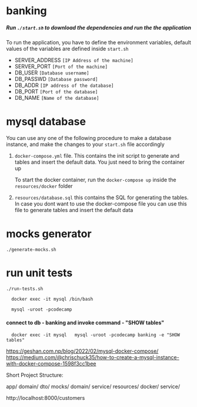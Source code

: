 # banking
##### Run `./start.sh` to download the dependencies and run the the application

To run the application, you have to define the environment variables, default values of the variables are defined inside `start.sh`

- SERVER_ADDRESS    `[IP Address of the machine]`
- SERVER_PORT       `[Port of the machine]`
- DB_USER           `[Database username]`
- DB_PASSWD         `[Database password]`
- DB_ADDR           `[IP address of the database]`
- DB_PORT           `[Port of the database]`
- DB_NAME           `[Name of the database]`

# mysql database
You can use any one of the following procedure to make a database instance, and make the changes to your `start.sh` file accordingly 
1. `docker-compose.yml` file. This contains the init script to generate and tables and insert the default data. You just need to bring the container up

    To start the docker container, run the `docker-compose up` inside the `resources/docker` folder
 
2. `resources/database.sql` this contains the SQL for generating the tables. In case you dont want to use the docker-compose file you can use this file to generate tables and insert the default data

# mocks generator
`./generate-mocks.sh`

# run unit tests
  `./run-tests.sh`

```shell
  docker exec -it mysql /bin/bash

  mysql -uroot -pcodecamp  
```

#### connect to db - banking and invoke command - "SHOW tables"
```shell
  docker exec -it mysql   mysql -uroot -pcodecamp banking -e "SHOW tables"
```

https://geshan.com.np/blog/2022/02/mysql-docker-compose/
https://medium.com/@chrischuck35/how-to-create-a-mysql-instance-with-docker-compose-1598f3cc1bee

Short Project Structure:

  app/
  domain/
  dto/
  mocks/
    domain/
    service/
  resources/
    docker/
  service/

http://localhost:8000/customers
